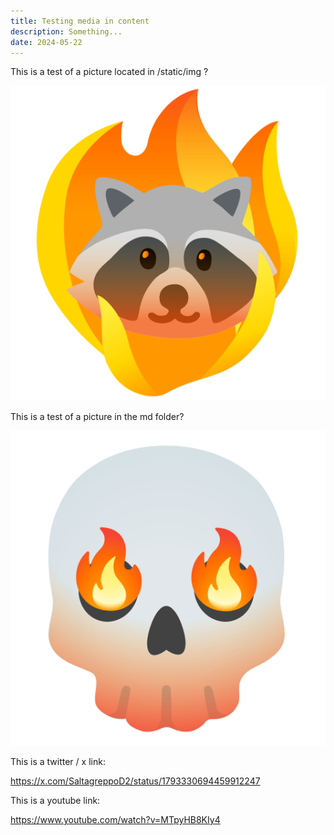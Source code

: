 ```yaml
---
title: Testing media in content
description: Something...
date: 2024-05-22
---
```


This is a test of a picture located in /static/img ?

![Trash Panda](/img/trash_panda.png)

This is a test of a picture in the md folder?

![Flaming skull](./images/skull.png)

This is a twitter / x link:

https://x.com/SaltagreppoD2/status/1793330694459912247

This is a youtube link:

https://www.youtube.com/watch?v=MTpyHB8KIy4
